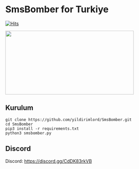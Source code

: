 # SmsBomber for Turkiye

[![Hits](https://hits.sh/github.com/yildirimlord/SmsBomber.svg?label=views&color=007ec6)](https://hits.sh/github.com/yildirimlord/SmsBomber/)

<img src=https://user-images.githubusercontent.com/51286195/209442235-7069b8e7-b3f3-4b70-82cb-a86014836be0.png height="200px" width="400px"/>



<h2>Kurulum</h2>

```console
git clone https://github.com/yildirimlord/SmsBomber.git
cd SmsBomber
pip3 install -r requirements.txt
python3 smsbomber.py
```


<h2>Discord</h2>


Discord: https://discord.gg/CdDK83rkVB
